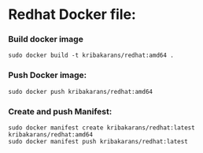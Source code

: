 # Redhat Docker file:

### Build docker image
`sudo docker build -t kribakarans/redhat:amd64 .`

### Push Docker image:
`sudo docker push kribakarans/redhat:amd64`

### Create and push Manifest:
`sudo docker manifest create kribakarans/redhat:latest kribakarans/redhat:amd64`<br>
`sudo docker manifest push kribakarans/redhat:latest`
